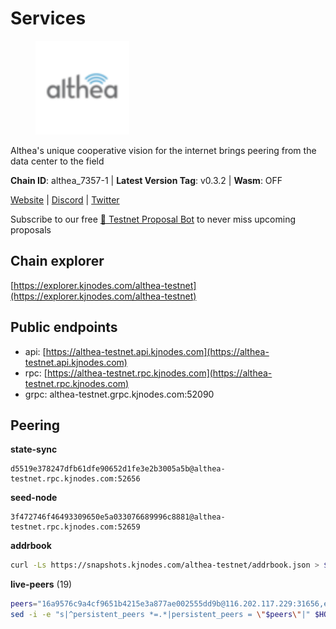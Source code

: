 # Services

<figure><img src="https://raw.githubusercontent.com/kj89/cosmos-images/main/logos/althea.png" width="150" alt=""><figcaption></figcaption></figure>

Althea's unique cooperative vision for the internet  brings peering from the data center to the field

**Chain ID**: althea_7357-1 | **Latest Version Tag**: v0.3.2 | **Wasm**: OFF

[Website](https://www.althea.net) | [Discord](https://discord.gg/ZTKWfpDs) | [Twitter](https://twitter.com/altheanetwork)



Subscribe to our free [🤖 Testnet Proposal Bot](https://t.me/kjnodes_testnet_proposal_bot) to never miss upcoming proposals


## Chain explorer
[https://explorer.kjnodes.com/althea-testnet](https://explorer.kjnodes.com/althea-testnet)

## Public endpoints

* api: [https://althea-testnet.api.kjnodes.com](https://althea-testnet.api.kjnodes.com)
* rpc: [https://althea-testnet.rpc.kjnodes.com](https://althea-testnet.rpc.kjnodes.com)
* grpc: althea-testnet.grpc.kjnodes.com:52090

## Peering

**state-sync**

```text
d5519e378247dfb61dfe90652d1fe3e2b3005a5b@althea-testnet.rpc.kjnodes.com:52656
```

**seed-node**

```text
3f472746f46493309650e5a033076689996c8881@althea-testnet.rpc.kjnodes.com:52659
```

**addrbook**
```bash
curl -Ls https://snapshots.kjnodes.com/althea-testnet/addrbook.json > $HOME/.althea/config/addrbook.json
```

**live-peers** (19)
```bash
peers="16a9576c9a4cf9651b4215e3a877ae002555dd9b@116.202.117.229:31656,ee22e048af133e8e83d594314a67b89be964eb37@138.201.225.104:47856,27dc32e6a756ccb04ca4e1395008f18f5efeaf8e@162.55.1.2:31656,5bad7ac6f006ee3b6f52dc91e85b5aae8e488233@194.163.149.53:26656,937dcf8c45b7c64e5188a7036427f2ce86383035@95.165.89.222:24126,bdf94092f6dc380f6526f7b8b46b63192e95a033@173.212.222.167:29656,a51b45869b5403dc71251a69879c1eb1c3042bed@65.108.134.215:29336,7eb055628aee375914d7d265ef4bc01ea692fe95@65.109.82.106:31656,0037b2dc30933fa5c027a83be39f0061253ff83b@5.189.157.140:26656,17edf24237b1c2b5b196d344761f964407d05862@65.108.233.109:12456,a3ac64c5c84817f3694a866298399e6ad71ff26c@65.21.53.39:26656,ff3fe47b494b0bf3dedf2d47dc9acf0e2ba3b7ae@65.108.43.113:52656,4f3add677b0e4c8dec8b81101ea82620a19d5d0a@65.21.199.148:26633,d5519e378247dfb61dfe90652d1fe3e2b3005a5b@65.109.68.190:52656,4f5eb5164329a61fc898ac75849ae873c8e539c9@66.172.36.135:14656,c215cf295b05c1338fdf5070a7b2abde873f5a88@95.217.40.230:26656,04917b5810df2a380c1b18d83f577f1aba550818@222.106.187.14:53300,aa500219761eecd7f1f02a8bfd21c6dcdbd3cf42@142.132.232.40:26656,15e7baf69c0db5c25e26cd1f13eb0d52a7a708b5@142.202.241.235:26656"
sed -i -e "s|^persistent_peers *=.*|persistent_peers = \"$peers\"|" $HOME/.althea/config/config.toml
```
